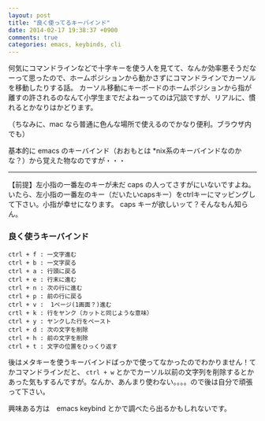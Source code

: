 ```yaml
---
layout: post
title: "良く使ってるキーバインド"
date: 2014-02-17 19:38:37 +0900
comments: true
categories: emacs, keybinds, cli
---
```


何気にコマンドラインなどで十字キーを使う人を見てて、なんか効率悪そうだなーって思ったので、ホームポジションから動かさずにコマンドラインでカーソルを移動したりする話。
カーソル移動にキーボードのホームポジションから指が離すの許されるのなんて小学生までだよねーってのは冗談ですが、リアルに、慣れるとかなりはかどります。

（ちなみに、mac なら普通に色んな場所で使えるのでかなり便利。ブラウザ内でも）

基本的に emacs のキーバインド（おおもとは *nix系のキーバインドなのかな？）から覚えた物なのですが・・・

---


【前提】左小指の一番左のキーが未だ caps
の人ってさすがにいないですよね。いたら、左小指の一番左のキー（だいたいcapsキー）をctrlキーにマッピングして下さい。小指が幸せになります。
caps キーが欲しいッて？そんなもん知らん。

### 良く使うキーバインド

```
ctrl + f : 一文字進む
ctrl + b : 一文字戻る
ctrl + a : 行頭に戻る
ctrl + e : 行末に進む
ctrl + n : 次の行に進む
ctrl + p : 前の行に戻る
ctrl + v :  1ページ(1画面？)進む
crtl + k : 行をヤンク（カットと同じような意味）
ctrl + y : ヤンクした行をペースト
ctrl + d : 次の文字を削除
ctrl + h : 前の文字を削除
ctrl + t : 文字の位置をひっくり返す
```

後はメタキーを使うキーバインドばっかで使ってなかったのでわかりません！てかコマンドラインだと、
`ctrl + w` とかでカーソル以前の文字列を削除するとかあった気もするんですが。なんか、あんまり使わない。。。。ので後は自分で頑張って下さい。

  興味ある方は　emacs keybind とかで調べたら出るかもしれないです。
